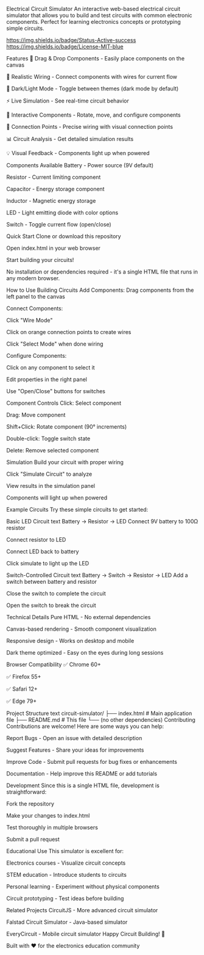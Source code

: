 Electrical Circuit Simulator
An interactive web-based electrical circuit simulator that allows you to build and test circuits with common electronic components. Perfect for learning electronics concepts or prototyping simple circuits.

https://img.shields.io/badge/Status-Active-success https://img.shields.io/badge/License-MIT-blue

Features
🧩 Drag & Drop Components - Easily place components on the canvas

🔌 Realistic Wiring - Connect components with wires for current flow

🎨 Dark/Light Mode - Toggle between themes (dark mode by default)

⚡ Live Simulation - See real-time circuit behavior

🔄 Interactive Components - Rotate, move, and configure components

🎯 Connection Points - Precise wiring with visual connection points

📊 Circuit Analysis - Get detailed simulation results

💡 Visual Feedback - Components light up when powered

Components Available
Battery - Power source (9V default)

Resistor - Current limiting component

Capacitor - Energy storage component

Inductor - Magnetic energy storage

LED - Light emitting diode with color options

Switch - Toggle current flow (open/close)

Quick Start
Clone or download this repository

Open index.html in your web browser

Start building your circuits!

No installation or dependencies required - it's a single HTML file that runs in any modern browser.

How to Use
Building Circuits
Add Components: Drag components from the left panel to the canvas

Connect Components:

Click "Wire Mode"

Click on orange connection points to create wires

Click "Select Mode" when done wiring

Configure Components:

Click on any component to select it

Edit properties in the right panel

Use "Open/Close" buttons for switches

Component Controls
Click: Select component

Drag: Move component

Shift+Click: Rotate component (90° increments)

Double-click: Toggle switch state

Delete: Remove selected component

Simulation
Build your circuit with proper wiring

Click "Simulate Circuit" to analyze

View results in the simulation panel

Components will light up when powered

Example Circuits
Try these simple circuits to get started:

Basic LED Circuit
text
Battery → Resistor → LED
Connect 9V battery to 100Ω resistor

Connect resistor to LED

Connect LED back to battery

Click simulate to light up the LED

Switch-Controlled Circuit
text
Battery → Switch → Resistor → LED
Add a switch between battery and resistor

Close the switch to complete the circuit

Open the switch to break the circuit

Technical Details
Pure HTML - No external dependencies

Canvas-based rendering - Smooth component visualization

Responsive design - Works on desktop and mobile

Dark theme optimized - Easy on the eyes during long sessions

Browser Compatibility
✅ Chrome 60+

✅ Firefox 55+

✅ Safari 12+

✅ Edge 79+

Project Structure
text
circuit-simulator/
├── index.html          # Main application file
├── README.md           # This file
└── (no other dependencies)
Contributing
Contributions are welcome! Here are some ways you can help:

Report Bugs - Open an issue with detailed description

Suggest Features - Share your ideas for improvements

Improve Code - Submit pull requests for bug fixes or enhancements

Documentation - Help improve this README or add tutorials

Development
Since this is a single HTML file, development is straightforward:

Fork the repository

Make your changes to index.html

Test thoroughly in multiple browsers

Submit a pull request

Educational Use
This simulator is excellent for:

Electronics courses - Visualize circuit concepts

STEM education - Introduce students to circuits

Personal learning - Experiment without physical components

Circuit prototyping - Test ideas before building

Related Projects
CircuitJS - More advanced circuit simulator

Falstad Circuit Simulator - Java-based simulator

EveryCircuit - Mobile circuit simulator
Happy Circuit Building! 🚀

Built with ❤️ for the electronics education community
